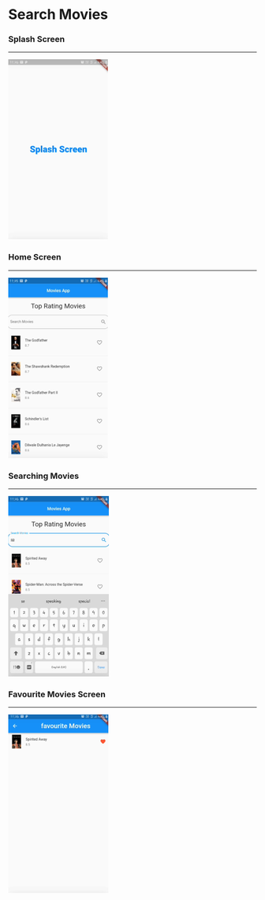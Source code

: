 # Search Movies
### Splash Screen
------------------------
![Splash Screen](/Flutter%20App%20Screens/Splash_Screen.png)
### Home Screen
------------------------
![Home Screen](/Flutter%20App%20Screens/Home_Screen.png)
### Searching Movies
------------------------
![Search Movies](/Flutter%20App%20Screens/Movies_Search.png)
### Favourite Movies Screen
------------------------
![Splash Screen](/Flutter%20App%20Screens/Favourite_Movies_Screen.png)


